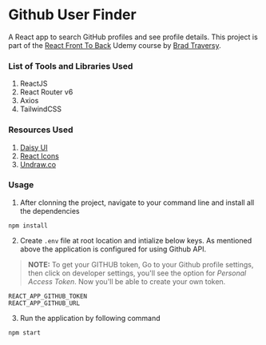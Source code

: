 # Github User Finder

A React app to search GitHub profiles and see profile details. This project is part of the [React Front To Back](https://www.udemy.com/course/modern-react-front-to-back/) Udemy course by [Brad Traversy](https://traversymedia.com/).

### List of Tools and Libraries Used

1. ReactJS
2. React Router v6
3. Axios
4. TailwindCSS

### Resources Used

1. [Daisy UI](https://daisyui.com/)
2. [React Icons](https://react-icons.github.io/)
3. [Undraw.co](https://undraw.co/)

### Usage

1. After clonning the project, navigate to your command line and install all the dependencies

```
npm install
```

2. Create `.env` file at root location and intialize below keys. As mentioned above the application is configured for using Github API.

> **NOTE:** To get your GITHUB token, Go to your Github profile settings, then click on developer settings, you'll see the option for _Personal Access Token_. Now you'll be able to create your own token.

```
REACT_APP_GITHUB_TOKEN
REACT_APP_GITHUB_URL
```

3. Run the application by following command

```
npm start
```
